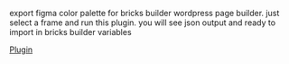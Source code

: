 export figma color palette for bricks builder wordpress page builder.
just select a frame and run this plugin. you will see json output and ready to import in bricks builder variables

[Plugin](https://www.figma.com/community/file/1491805149966955988)